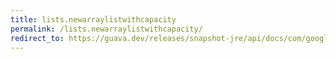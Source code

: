 ```yaml
---
title: lists.newarraylistwithcapacity
permalink: /lists.newarraylistwithcapacity/
redirect_to: https://guava.dev/releases/snapshot-jre/api/docs/com/google/common/collect/Lists.html#newArrayListWithCapacity-int-
---
```


